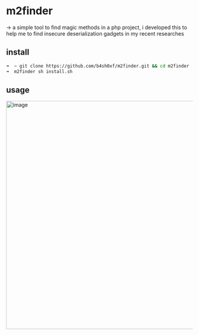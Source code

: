 # m2finder
→ a simple tool to find magic methods in a php project, i developed this to help me to find insecure deserialization gadgets in my recent researches

## install
```bash
➜  ~ git clone https://github.com/b4sh0xf/m2finder.git && cd m2finder
➜  m2finder sh install.sh
```

## usage
<img width="1081" height="616" alt="image" src="https://github.com/user-attachments/assets/b1dfbb9b-cec3-4dee-ba18-1ddc51233d9f" />

